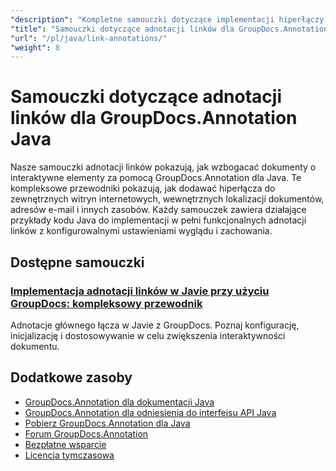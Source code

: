 ```yaml
---
"description": "Kompletne samouczki dotyczące implementacji hiperłączy i adnotacji linkowanych w dokumentach za pomocą GroupDocs.Annotation dla języka Java."
"title": "Samouczki dotyczące adnotacji linków dla GroupDocs.Annotation Java"
"url": "/pl/java/link-annotations/"
"weight": 8
---
```


# Samouczki dotyczące adnotacji linków dla GroupDocs.Annotation Java

Nasze samouczki adnotacji linków pokazują, jak wzbogacać dokumenty o interaktywne elementy za pomocą GroupDocs.Annotation dla Java. Te kompleksowe przewodniki pokazują, jak dodawać hiperłącza do zewnętrznych witryn internetowych, wewnętrznych lokalizacji dokumentów, adresów e-mail i innych zasobów. Każdy samouczek zawiera działające przykłady kodu Java do implementacji w pełni funkcjonalnych adnotacji linków z konfigurowalnymi ustawieniami wyglądu i zachowania.

## Dostępne samouczki

### [Implementacja adnotacji linków w Javie przy użyciu GroupDocs: kompleksowy przewodnik](./groupdocs-annotation-java-link-annotations/)
Adnotacje głównego łącza w Javie z GroupDocs. Poznaj konfigurację, inicjalizację i dostosowywanie w celu zwiększenia interaktywności dokumentu.

## Dodatkowe zasoby

- [GroupDocs.Annotation dla dokumentacji Java](https://docs.groupdocs.com/annotation/java/)
- [GroupDocs.Annotation dla odniesienia do interfejsu API Java](https://reference.groupdocs.com/annotation/java/)
- [Pobierz GroupDocs.Annotation dla Java](https://releases.groupdocs.com/annotation/java/)
- [Forum GroupDocs.Annotation](https://forum.groupdocs.com/c/annotation)
- [Bezpłatne wsparcie](https://forum.groupdocs.com/)
- [Licencja tymczasowa](https://purchase.groupdocs.com/temporary-license/)